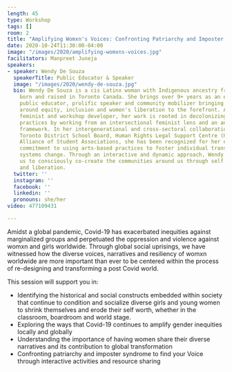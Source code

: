 ```yaml
---
length: 45
type: Workshop
tags: []
room: 2
title: "Amplifying Womxn's Voices: Confronting Patriarchy and Imposter Syndrome"
date: 2020-10-24T11:30:00-04:00
image: "/images/2020/amplifying-womxns-voices.jpg"
facilitators: Manpreet Juneja
speakers:
- speaker: Wendy De Souza
  speakerTitle: Public Educator & Speaker
  image: "/images/2020/wendy-de-souza.jpg"
  bio: Wendy De Souza is a cis Latinx woman with Indigenous ancestry from Brazil,
    born and raised in Toronto Canada. She brings over 9+ years as an experienced
    public educator, prolific speaker and community mobilizer bringing conversations
    around equity, inclusion and women's liberation to the forefront. As a facilitator,
    feminist and workshop developer, her work is rooted in decolonizing spaces and
    practices by working from an intersectional feminist lens and an anti-colonial/anti-oppressive
    framework. In her intergenerational and cross-sectoral collaborations with the
    Toronto District School Board, Human Rights Legal Support Centre (HRLSC) and Canadian
    Alliance of Student Associations, she has been recognized for her extraordinary
    commitment to using arts-based practices to foster individual transformation and
    systems change. Through an interactive and dynamic approach, Wendy's energy inspires
    us to consciously co-create the communities around us through self transformation
    and liberation.
  twitter: ''
  instagram: ''
  facebook: ''
  linkedin: ''
  pronouns: she/her
video: 477109431

---
```

Amidst a global pandemic, Covid-19 has exacerbated inequities against marginalized groups and perpetuated the oppression and violence against womxn and girls worldwide. Through global social uprisings, we have witnessed how the diverse voices, narratives and resiliency of womxn worldwide are more important than ever to be centered within the process of re-designing and transforming a post Covid world.  
  
This session will support you in:
  
- Identifying the historical and social constructs embedded within society that continue to condition and socialize diverse girls and young women to shrink themselves and erode their self worth, whether in the classroom, boardroom and world stage.  
- Exploring the ways that Covid-19 continues to amplify gender inequities locally and globally  
- Understanding the importance of having women share their diverse narratives and its contribution to global transformation  
- Confronting patriarchy and imposter syndrome to find your Voice through interactive activities and resource sharing